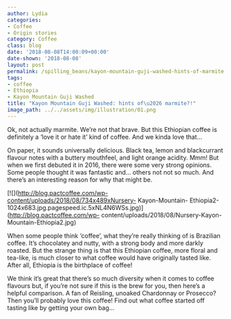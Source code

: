 ```yaml
---
author: Lydia
categories:
- Coffee
- Origin stories
category: Coffee
class: blog
date: '2018-08-08T14:00:09+00:00'
date-shown: '2018-08-08'
layout: post
permalink: /spilling_beans/kayon-mountain-guji-washed-hints-of-marmite
tags:
- coffee
- Ethiopia
- Kayon Mountain Guji Washed
title: "Kayon Mountain Guji Washed: hints of\u2026 marmite?!"
image_path: ../../assets/img/illustration/01.png
---
```


Ok, not actually marmite. We’re not that brave. But this Ethiopian coffee is
definitely a ‘love it or hate it’ kind of coffee. And we kinda love that…

On paper, it sounds universally delicious. Black tea, lemon and blackcurrant
flavour notes with a buttery mouthfeel, and light orange acidity. Mmm! But
when we first debuted it in 2016, there were some very strong opinions. Some
people thought it was fantastic and… others not not so much. And there’s an
interesting reason for why that might be.

[![](http://blog.pactcoffee.com/wp-content/uploads/2018/08/734x489xNursery-
Kayon-Mountain-
Ethiopia2-1024x683.jpg.pagespeed.ic.5xNL4N6WSs.jpg)](http://blog.pactcoffee.com/wp-
content/uploads/2018/08/Nursery-Kayon-Mountain-Ethiopia2.jpg)

When some people think ‘coffee’, what they’re really thinking of is Brazilian
coffee. It’s chocolatey and nutty, with a strong body and more darkly roasted.
But the strange thing is that this Ethiopian coffee, more floral and tea-like,
is much closer to what coffee would have originally tasted like. After all,
Ethiopia is the birthplace of coffee!

We think it’s great that there’s so much diversity when it comes to coffee
flavours but, if you’re not sure if this is the brew for you, then here’s a
helpful comparison. A fan of Reisling, unoaked Chardonnay or Prosecco? Then
you’ll probably love this coffee! Find out what coffee started off tasting
like by getting your own bag…